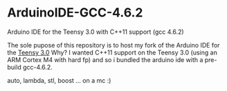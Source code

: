ArduinoIDE-GCC-4.6.2
====================

Arduino IDE for the Teensy 3.0 with C++11 support (gcc 4.6.2)

The sole pupose of this repository is to host my fork of the Arduino IDE  for the [Teensy 3.0](http://www.kickstarter.com/projects/paulstoffregen/teensy-30-32-bit-arm-cortex-m4-usable-in-arduino-a})
Why? I wanted C++11 support on the Teensy 3.0 (using an ARM Cortex M4 with hard fp)  and so i bundled the arduino ide with a pre-build gcc-4.6.2.

auto, lambda, stl, boost ... on a mc :)
